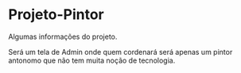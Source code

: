 # Projeto-Pintor

Algumas informações do projeto. 

Será um tela de Admin onde quem cordenará será apenas um pintor antonomo que não tem muita noção de tecnologia.
